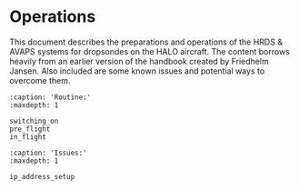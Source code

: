 # Operations

This document describes the preparations and operations of the HRDS & AVAPS systems for dropsondes on the HALO aircraft. The content borrows heavily from an earlier version of the handbook created by Friedhelm Jansen. Also included are some known issues and potential ways to overcome them.

```{toctree}
:caption: 'Routine:'
:maxdepth: 1

switching_on
pre_flight
in_flight
```
```{toctree}
:caption: 'Issues:'
:maxdepth: 1

ip_address_setup
```
